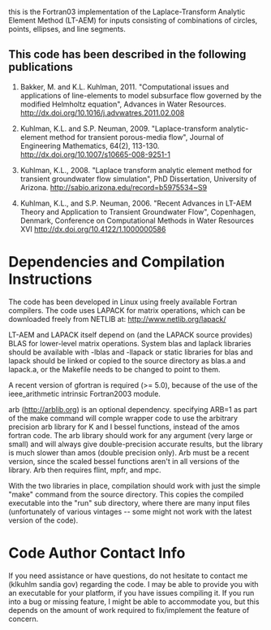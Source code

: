 this is the Fortran03 implementation of the Laplace-Transform Analytic
Element Method (LT-AEM) for inputs consisting of combinations of
circles, points, ellipses, and line segments.

This code has been described in the following publications
----------------------------------------------------------
1) Bakker, M. and K.L. Kuhlman, 2011. "Computational issues and
applications of line-elements to model subsurface flow governed by the
modified Helmholtz equation", Advances in Water Resources.
http://dx.doi.org/10.1016/j.advwatres.2011.02.008

2) Kuhlman, K.L. and S.P. Neuman, 2009. "Laplace-transform
analytic-element method for transient porous-media flow", Journal of
Engineering Mathematics, 64(2), 113-130. 
http://dx.doi.org/10.1007/s10665-008-9251-1

3) Kuhlman, K.L., 2008. "Laplace transform analytic element method for
transient groundwater flow simulation", PhD Dissertation, University
of Arizona.
http://sabio.arizona.edu/record=b5975534~S9

4) Kuhlman, K.L., and S.P. Neuman, 2006. "Recent Advances in LT-AEM
Theory and Application to Transient Groundwater Flow", Copenhagen,
Denmark, Conference on Computational Methods in Water Resources XVI
http://dx.doi.org/10.4122/1.1000000586


Dependencies and Compilation Instructions
============================================================
The code has been developed in Linux using freely available Fortran
compilers.  The code uses LAPACK for matrix operations, which can be
downloaded freely from NETLIB at: http://www.netlib.org/lapack/

LT-AEM and LAPACK itself depend on (and the LAPACK source provides)
BLAS for lower-level matrix operations.  System blas and laplack
libraries should be available with -lblas and -llapack or static
libraries for blas and lapack should be linked or copied to the source
directory as blas.a and lapack.a, or the Makefile needs to be changed
to point to them.

A recent version of gfortran is required (>= 5.0), because of the
use of the ieee_arithmetic intrinsic Fortran2003 module.

arb (http://arblib.org) is an optional dependency. specifying ARB=1 as
part of the make command will comple wrapper code to use the arbitrary
precision arb library for K and I bessel functions, instead of the
amos fortran code. The arb library should work for any argument (very
large or small) and will always give double-precision accurate
results, but the library is much slower than amos (double precision
only).  Arb must be a recent version, since the scaled bessel
functions aren't in all versions of the library. Arb then requires
flint, mpfr, and mpc.

With the two libraries in place, compilation should work with just the
simple "make" command from the source directory.  This copies the
compiled executable into the "run" sub directory, where there are many
input files (unfortunately of various vintages -- some might not work
with the latest version of the code).


Code Author Contact Info
============================================================ 
If you need assistance or have questions, do not hesitate to contact
me (klkuhlm <at> sandia <dot> gov) regarding the code.  I may be able
to provide you with an executable for your platform, if you have
issues compiling it.  If you run into a bug or missing feature, I
might be able to accommodate you, but this depends on the amount of
work required to fix/implement the feature of concern.
